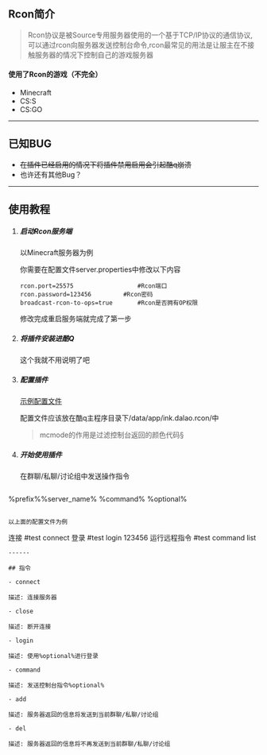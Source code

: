 ## Rcon简介

> Rcon协议是被Source专用服务器使用的一个基于TCP/IP协议的通信协议,可以通过rcon向服务器发送控制台命令,rcon最常见的用法是让服主在不接触服务器的情况下控制自己的游戏服务器

#### 使用了Rcon的游戏（不完全）

- Minecraft
- CS:S
- CS:GO

------

## 已知BUG

- ~~在插件已经启用的情况下将插件禁用启用会引起酷q崩溃~~
- 也许还有其他Bug？

------

## 使用教程

1. ##### 启动Rcon服务端

   以Minecraft服务器为例

   你需要在配置文件server.properties中修改以下内容

   ```
   rcon.port=25575					#Rcon端口
   rcon.password=123456			#Rcon密码
   broadcast-rcon-to-ops=true 		#Rcon是否拥有OP权限
   ```

   修改完成重启服务端就完成了第一步

2. ##### 将插件安装进酷Q

   这个我就不用说明了吧

3. ##### 配置插件

   [示例配置文件](https://raw.githubusercontent.com/Kcass774/CQRconClient/master/config.yaml)

   配置文件应该放在酷q主程序目录下/data/app/ink.dalao.rcon/中

   > mcmode的作用是过滤控制台返回的颜色代码§

4. ##### 开始使用插件

   在群聊/私聊/讨论组中发送操作指令

   ```
%prefix%%server_name% %command% %optional%
   ```

   以上面的配置文件为例

   ```
连接
   #test connect
登录
   #test login 123456
运行远程指令
   #test command list
   ```
------

## 指令

- connect

  描述: 连接服务器

- close

  描述: 断开连接

- login

  描述: 使用%optional%进行登录

- command

  描述: 发送控制台指令%optional%

- add

  描述: 服务器返回的信息将发送到当前群聊/私聊/讨论组

- del

  描述: 服务器返回的信息将不再发送到当前群聊/私聊/讨论组
